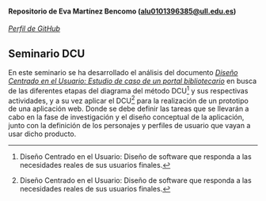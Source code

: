 #### Repositorio de Eva Martínez Bencomo (alu0101396385@ull.edu.es)

[*Perfil de GitHub*](https://github.com/Eva-Martinez)

## Seminario DCU

En este seminario se ha desarrollado el análisis del documento [*Diseño Centrado en el Usuario: Estudio de caso de un portal bibliotecario*](/docs/Diseño_Centrado_en_el_Usuario_Estudio_de_casos_de_un_portal_bibliotecario) en busca de las diferentes etapas del diagrama del método DCU[^1] y sus respectivas actividades, y a su vez aplicar el DCU[^1] para la realización de un prototipo de una aplicación web. Donde se debe definir las tareas que se llevarán a cabo en la fase de investigación y el diseño conceptual de la aplicación, junto con la definición de los personajes y perfiles de usuario que vayan a usar dicho producto.


[^1]: Diseño Centrado en el Usuario: Diseño de software que responda a las necesidades reales de sus usuarios finales.
